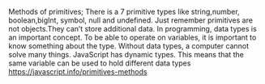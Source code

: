 Methods of primitives;
There is a 7 primitive types like string,number, boolean,bigInt,  symbol, null and undefined.
Just remember  primitives are not objects.They can’t store additional data.
In programming, data types is an important concept.
To be able to operate on variables, it is important to know something about the type. 
Without data types, a computer cannot solve many things.
JavaScript has dynamic types. This means that the same variable can be used to hold different data types
https://javascript.info/primitives-methods
